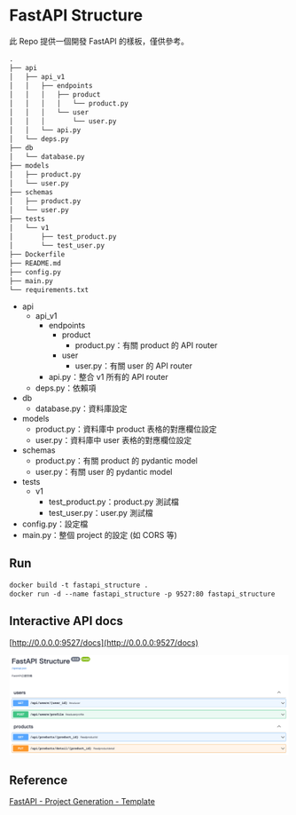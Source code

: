 # FastAPI Structure
此 Repo 提供一個開發 FastAPI 的樣板，僅供參考。

```
.
├── api
│   ├── api_v1
│   │   ├── endpoints
│   │   │   ├── product
│   │   │   │   └── product.py
│   │   │   └── user
│   │   │       └── user.py
│   │   └── api.py
│   └── deps.py
├── db
│   └── database.py
├── models
│   ├── product.py
│   └── user.py
├── schemas
│   ├── product.py
│   └── user.py
├── tests
│   └── v1
│       ├── test_product.py
│       └── test_user.py
├── Dockerfile
├── README.md
├── config.py
├── main.py
└── requirements.txt
```

 * api
    * api_v1
        * endpoints
            * product
                * product.py：有關 product 的 API router
            * user
                * user.py：有關 user 的 API router
        * api.py：整合 v1 所有的 API router
    * deps.py：依賴項
* db
    * database.py：資料庫設定
* models
    * product.py：資料庫中 product 表格的對應欄位設定
    * user.py：資料庫中 user 表格的對應欄位設定
* schemas
    * product.py：有關 product 的 pydantic model
    * user.py：有關 user 的 pydantic model
* tests
    * v1
        * test_product.py：product.py 測試檔
        * test_user.py：user.py 測試檔
* config.py：設定檔
* main.py：整個 project 的設定 (如 CORS 等)

## Run
```
docker build -t fastapi_structure .
docker run -d --name fastapi_structure -p 9527:80 fastapi_structure
```

## Interactive API docs
[http://0.0.0.0:9527/docs](http://0.0.0.0:9527/docs)

![api_docs](images/api_docs.png)

## Reference
[FastAPI - Project Generation - Template](https://fastapi.tiangolo.com/project-generation/)